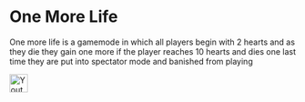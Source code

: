 # One More Life
One more life is a gamemode in which all players begin with 2 hearts and as they die they gain one more if the player reaches 10 hearts and dies one last time they are put into spectator mode and banished from playing

[<img alt="Youtube" src="https://img.shields.io/youtube/channel/subscribers/UCu2FVb6Lpoeb__3JcEcWTaA?style=social" height=32>](https://www.youtube.com/channel/UCu2FVb6Lpoeb__3JcEcWTaA)

